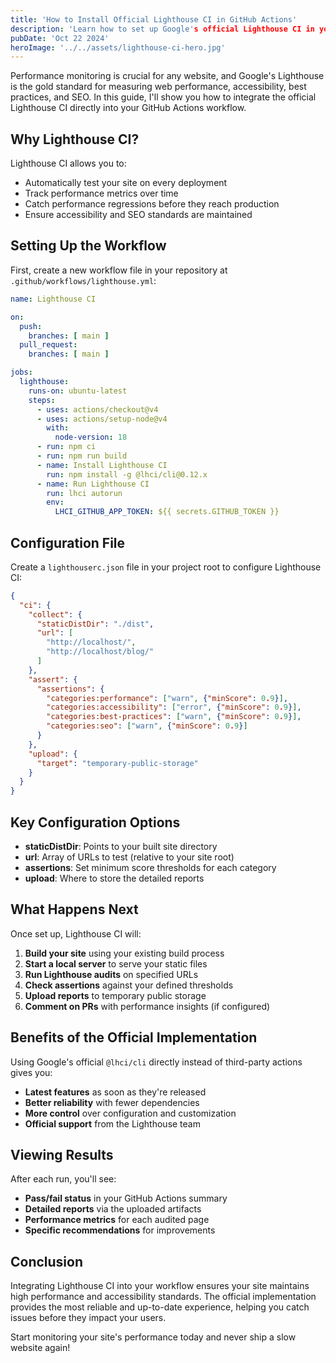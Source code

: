 ```yaml
---
title: 'How to Install Official Lighthouse CI in GitHub Actions'
description: 'Learn how to set up Google's official Lighthouse CI in your GitHub Actions workflow to automatically test your website performance, accessibility, and SEO.'
pubDate: 'Oct 22 2024'
heroImage: '../../assets/lighthouse-ci-hero.jpg'
---
```


Performance monitoring is crucial for any website, and Google's Lighthouse is the gold standard for measuring web performance, accessibility, best practices, and SEO. In this guide, I'll show you how to integrate the official Lighthouse CI directly into your GitHub Actions workflow.

## Why Lighthouse CI?

Lighthouse CI allows you to:
- Automatically test your site on every deployment
- Track performance metrics over time
- Catch performance regressions before they reach production
- Ensure accessibility and SEO standards are maintained

## Setting Up the Workflow

First, create a new workflow file in your repository at `.github/workflows/lighthouse.yml`:

```yaml
name: Lighthouse CI

on:
  push:
    branches: [ main ]
  pull_request:
    branches: [ main ]

jobs:
  lighthouse:
    runs-on: ubuntu-latest
    steps:
      - uses: actions/checkout@v4
      - uses: actions/setup-node@v4
        with:
          node-version: 18
      - run: npm ci
      - run: npm run build
      - name: Install Lighthouse CI
        run: npm install -g @lhci/cli@0.12.x
      - name: Run Lighthouse CI
        run: lhci autorun
        env:
          LHCI_GITHUB_APP_TOKEN: ${{ secrets.GITHUB_TOKEN }}
```

## Configuration File

Create a `lighthouserc.json` file in your project root to configure Lighthouse CI:

```json
{
  "ci": {
    "collect": {
      "staticDistDir": "./dist",
      "url": [
        "http://localhost/",
        "http://localhost/blog/"
      ]
    },
    "assert": {
      "assertions": {
        "categories:performance": ["warn", {"minScore": 0.9}],
        "categories:accessibility": ["error", {"minScore": 0.9}],
        "categories:best-practices": ["warn", {"minScore": 0.9}],
        "categories:seo": ["warn", {"minScore": 0.9}]
      }
    },
    "upload": {
      "target": "temporary-public-storage"
    }
  }
}
```

## Key Configuration Options

- **staticDistDir**: Points to your built site directory
- **url**: Array of URLs to test (relative to your site root)
- **assertions**: Set minimum score thresholds for each category
- **upload**: Where to store the detailed reports

## What Happens Next

Once set up, Lighthouse CI will:

1. **Build your site** using your existing build process
2. **Start a local server** to serve your static files
3. **Run Lighthouse audits** on specified URLs
4. **Check assertions** against your defined thresholds
5. **Upload reports** to temporary public storage
6. **Comment on PRs** with performance insights (if configured)

## Benefits of the Official Implementation

Using Google's official `@lhci/cli` directly instead of third-party actions gives you:

- **Latest features** as soon as they're released
- **Better reliability** with fewer dependencies
- **More control** over configuration and customization
- **Official support** from the Lighthouse team

## Viewing Results

After each run, you'll see:
- **Pass/fail status** in your GitHub Actions summary
- **Detailed reports** via the uploaded artifacts
- **Performance metrics** for each audited page
- **Specific recommendations** for improvements

## Conclusion

Integrating Lighthouse CI into your workflow ensures your site maintains high performance and accessibility standards. The official implementation provides the most reliable and up-to-date experience, helping you catch issues before they impact your users.

Start monitoring your site's performance today and never ship a slow website again!
